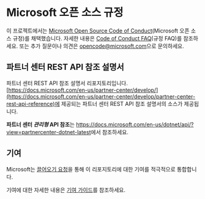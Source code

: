 # <a name="microsoft-open-source-code-of-conduct"></a>Microsoft 오픈 소스 규정

이 프로젝트에서는 [Microsoft Open Source Code of Conduct](https://opensource.microsoft.com/codeofconduct/)(Microsoft 오픈 소스 규정)를 채택했습니다.
자세한 내용은 [Code of Conduct FAQ](https://opensource.microsoft.com/codeofconduct/faq/)(규정 FAQ)를 참조하세요. 또는 추가 질문이나 의견은 [opencode@microsoft.com](mailto:opencode@microsoft.com)으로 문의하세요.

## <a name="partner-center-rest-api-reference-documentation"></a>파트너 센터 REST API 참조 설명서

파트너 센터 REST API 참조 설명서 리포지토리입니다. [https://docs.microsoft.com/en-us/partner-center/develop/](https://docs.microsoft.com/en-us/partner-center/develop/partner-center-rest-api-reference)에 제공되는 파트너 센터 REST API 참조 설명서의 소스가 제공됩니다.

**파트너 센터 *관리형* API 참조**는 <https://docs.microsoft.com/en-us/dotnet/api/?view=partnercenter-dotnet-latest>에서 참조하세요.

## <a name="contributing"></a>기여

Microsoft는 [끌어오기 요청](https://help.github.com/articles/using-pull-requests/)을 통해 이 리포지토리에 대한 기여를 적극적으로 통합합니다.

기여에 대한 자세한 내용은 [기여 가이드](CONTRIBUTING.md)를 참조하세요.